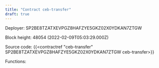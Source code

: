 ```yaml
---
title: "Contract ceb-transfer"
draft: true
---
```

Deployer: SP2BE8TZATXEVPGZ8HAFZYE5GKZ02X0YDKAN7ZTGW


 



Block height: 48054 (2022-02-09T05:03:29.000Z)

Source code: {{<contractref "ceb-transfer" SP2BE8TZATXEVPGZ8HAFZYE5GKZ02X0YDKAN7ZTGW ceb-transfer>}}

Functions:


